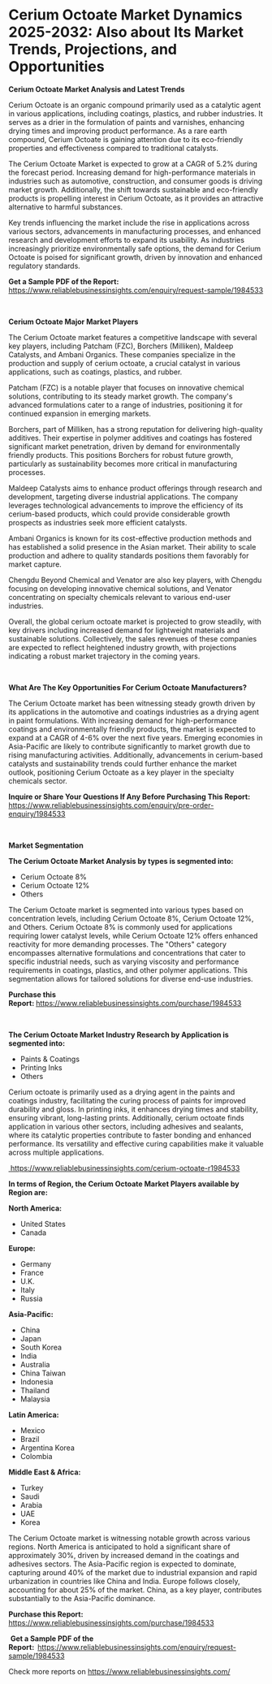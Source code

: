 <p><h1>Cerium Octoate Market Dynamics 2025-2032: Also about Its Market Trends, Projections, and Opportunities</h1></p><p><strong>Cerium Octoate Market Analysis and Latest Trends</strong></p>
<p><p>Cerium Octoate is an organic compound primarily used as a catalytic agent in various applications, including coatings, plastics, and rubber industries. It serves as a drier in the formulation of paints and varnishes, enhancing drying times and improving product performance. As a rare earth compound, Cerium Octoate is gaining attention due to its eco-friendly properties and effectiveness compared to traditional catalysts.</p><p>The Cerium Octoate Market is expected to grow at a CAGR of 5.2% during the forecast period. Increasing demand for high-performance materials in industries such as automotive, construction, and consumer goods is driving market growth. Additionally, the shift towards sustainable and eco-friendly products is propelling interest in Cerium Octoate, as it provides an attractive alternative to harmful substances. </p><p>Key trends influencing the market include the rise in applications across various sectors, advancements in manufacturing processes, and enhanced research and development efforts to expand its usability. As industries increasingly prioritize environmentally safe options, the demand for Cerium Octoate is poised for significant growth, driven by innovation and enhanced regulatory standards.</p></p>
<p><strong>Get a Sample PDF of the Report:&nbsp;</strong> <a href="https://www.reliablebusinessinsights.com/enquiry/request-sample/1984533?utm_campaign=3288&utm_medium=2&utm_source=Github&utm_content=ia&utm_term=01042025&utm_id=cerium-octoate">https://www.reliablebusinessinsights.com/enquiry/request-sample/1984533</a></p>
<p>&nbsp;</p>
<p><strong>Cerium Octoate Major Market Players</strong></p>
<p><p>The Cerium Octoate market features a competitive landscape with several key players, including Patcham (FZC), Borchers (Milliken), Maldeep Catalysts, and Ambani Organics. These companies specialize in the production and supply of cerium octoate, a crucial catalyst in various applications, such as coatings, plastics, and rubber.</p><p>Patcham (FZC) is a notable player that focuses on innovative chemical solutions, contributing to its steady market growth. The company's advanced formulations cater to a range of industries, positioning it for continued expansion in emerging markets.</p><p>Borchers, part of Milliken, has a strong reputation for delivering high-quality additives. Their expertise in polymer additives and coatings has fostered significant market penetration, driven by demand for environmentally friendly products. This positions Borchers for robust future growth, particularly as sustainability becomes more critical in manufacturing processes.</p><p>Maldeep Catalysts aims to enhance product offerings through research and development, targeting diverse industrial applications. The company leverages technological advancements to improve the efficiency of its cerium-based products, which could provide considerable growth prospects as industries seek more efficient catalysts.</p><p>Ambani Organics is known for its cost-effective production methods and has established a solid presence in the Asian market. Their ability to scale production and adhere to quality standards positions them favorably for market capture.</p><p>Chengdu Beyond Chemical and Venator are also key players, with Chengdu focusing on developing innovative chemical solutions, and Venator concentrating on specialty chemicals relevant to various end-user industries.</p><p>Overall, the global cerium octoate market is projected to grow steadily, with key drivers including increased demand for lightweight materials and sustainable solutions. Collectively, the sales revenues of these companies are expected to reflect heightened industry growth, with projections indicating a robust market trajectory in the coming years.</p></p>
<p>&nbsp;</p>
<p><strong>What Are The Key Opportunities For Cerium Octoate Manufacturers?</strong></p>
<p><p>The Cerium Octoate market has been witnessing steady growth driven by its applications in the automotive and coatings industries as a drying agent in paint formulations. With increasing demand for high-performance coatings and environmentally friendly products, the market is expected to expand at a CAGR of 4-6% over the next five years. Emerging economies in Asia-Pacific are likely to contribute significantly to market growth due to rising manufacturing activities. Additionally, advancements in cerium-based catalysts and sustainability trends could further enhance the market outlook, positioning Cerium Octoate as a key player in the specialty chemicals sector.</p></p>
<p><strong>Inquire or Share Your Questions If Any Before Purchasing This Report:</strong> <a href="https://www.reliablebusinessinsights.com/enquiry/pre-order-enquiry/1984533?utm_campaign=3288&utm_medium=2&utm_source=Github&utm_content=ia&utm_term=01042025&utm_id=cerium-octoate">https://www.reliablebusinessinsights.com/enquiry/pre-order-enquiry/1984533</a></p>
<p>&nbsp;</p>
<p><strong>Market Segmentation</strong></p>
<p><strong>The Cerium Octoate Market Analysis by types is segmented into:</strong></p>
<p><ul><li>Cerium Octoate 8%</li><li>Cerium Octoate 12%</li><li>Others</li></ul></p>
<p><p>The Cerium Octoate market is segmented into various types based on concentration levels, including Cerium Octoate 8%, Cerium Octoate 12%, and Others. Cerium Octoate 8% is commonly used for applications requiring lower catalyst levels, while Cerium Octoate 12% offers enhanced reactivity for more demanding processes. The "Others" category encompasses alternative formulations and concentrations that cater to specific industrial needs, such as varying viscosity and performance requirements in coatings, plastics, and other polymer applications. This segmentation allows for tailored solutions for diverse end-use industries.</p></p>
<p><strong>Purchase this Report:&nbsp;</strong><a href="https://www.reliablebusinessinsights.com/purchase/1984533?utm_campaign=3288&utm_medium=2&utm_source=Github&utm_content=ia&utm_term=01042025&utm_id=cerium-octoate">https://www.reliablebusinessinsights.com/purchase/1984533</a></p>
<p>&nbsp;</p>
<p><strong>The Cerium Octoate Market Industry Research by Application is segmented into:</strong></p>
<p><ul><li>Paints & Coatings</li><li>Printing Inks</li><li>Others</li></ul></p>
<p><p>Cerium octoate is primarily used as a drying agent in the paints and coatings industry, facilitating the curing process of paints for improved durability and gloss. In printing inks, it enhances drying times and stability, ensuring vibrant, long-lasting prints. Additionally, cerium octoate finds application in various other sectors, including adhesives and sealants, where its catalytic properties contribute to faster bonding and enhanced performance. Its versatility and effective curing capabilities make it valuable across multiple applications.</p></p>
<p><a href="https://www.reliablebusinessinsights.com/cerium-octoate-r1984533?utm_campaign=3288&utm_medium=2&utm_source=Github&utm_content=ia&utm_term=01042025&utm_id=cerium-octoate">&nbsp;https://www.reliablebusinessinsights.com/cerium-octoate-r1984533</a></p>
<p><strong>In terms of Region, the Cerium Octoate Market Players available by Region are:</strong></p>
<p>
    <p> <strong> North America: </strong>
        <ul>
            <li>United States</li>
            <li>Canada</li>
        </ul>
        </p> 
    <p> <strong> Europe: </strong>
        <ul>
            <li>Germany</li>
            <li>France</li>
            <li>U.K.</li>
            <li>Italy</li>
            <li>Russia</li>
        </ul>
        </p> 
    <p> <strong> Asia-Pacific: </strong>
        <ul>
            <li>China</li>
            <li>Japan</li>
            <li>South Korea</li>
            <li>India</li>
            <li>Australia</li>
            <li>China Taiwan</li>
            <li>Indonesia</li>
            <li>Thailand</li>
            <li>Malaysia</li>
        </ul>
        </p> 
    <p> <strong> Latin America: </strong>
        <ul>
            <li>Mexico</li>
            <li>Brazil</li>
            <li>Argentina Korea</li>
            <li>Colombia</li>
        </ul>
        </p> 
    <p> <strong> Middle East & Africa: </strong>
        <ul>
            <li>Turkey</li>
            <li>Saudi</li>
            <li>Arabia</li>
            <li>UAE</li>
            <li>Korea</li>
        </ul>
    </p>
    </p>
<p><p>The Cerium Octoate market is witnessing notable growth across various regions. North America is anticipated to hold a significant share of approximately 30%, driven by increased demand in the coatings and adhesives sectors. The Asia-Pacific region is expected to dominate, capturing around 40% of the market due to industrial expansion and rapid urbanization in countries like China and India. Europe follows closely, accounting for about 25% of the market. China, as a key player, contributes substantially to the Asia-Pacific dominance.</p></p>
<p><strong>Purchase this Report: </strong><a href="https://www.reliablebusinessinsights.com/purchase/1984533?utm_campaign=3288&utm_medium=2&utm_source=Github&utm_content=ia&utm_term=01042025&utm_id=cerium-octoate">https://www.reliablebusinessinsights.com/purchase/1984533</a></p>
<p>&nbsp;<strong>Get a Sample PDF of the Report:&nbsp;&nbsp;</strong><a href="https://www.reliablebusinessinsights.com/enquiry/request-sample/1984533?utm_campaign=3288&utm_medium=2&utm_source=Github&utm_content=ia&utm_term=01042025&utm_id=cerium-octoate">https://www.reliablebusinessinsights.com/enquiry/request-sample/1984533</a></p>
<p><strong></strong></p>
<p>Check more reports on <a href="https://www.reliablebusinessinsights.com/?utm_campaign=3288&utm_medium=2&utm_source=Github&utm_content=ia&utm_term=01042025&utm_id=cerium-octoate">https://www.reliablebusinessinsights.com/</a></p>
